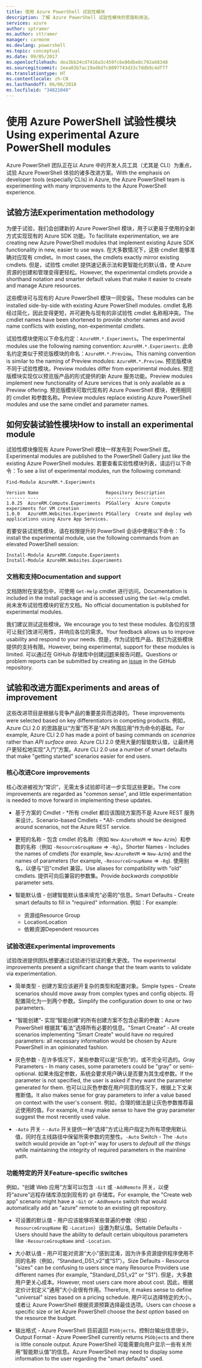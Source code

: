 ```yaml
---
title: 使用 Azure PowerShell 试验性模块
description: 了解 Azure PowerShell 试验性模块的思路和用法。
services: azure
author: sptramer
ms.author: sttramer
manager: carmonm
ms.devlang: powershell
ms.topic: conceptual
ms.date: 09/05/2017
ms.openlocfilehash: dea3bb24cd7416a3c459fc6e86dbe8c792a68348
ms.sourcegitcommit: 2eea03b7ac19ad6d7c8097743d33c7ddb9c4df77
ms.translationtype: HT
ms.contentlocale: zh-CN
ms.lasthandoff: 06/06/2018
ms.locfileid: "34821048"
---
```

# <a name="using-experimental-azure-powershell-modules"></a><span data-ttu-id="e924c-103">使用 Azure PowerShell 试验性模块</span><span class="sxs-lookup"><span data-stu-id="e924c-103">Using experimental Azure PowerShell modules</span></span>

<span data-ttu-id="e924c-104">Azure PowerShell 团队正在以 Azure 中的开发人员工具（尤其是 CLI）为重点，试验 Azure PowerShell 体验的诸多改进方案。</span><span class="sxs-lookup"><span data-stu-id="e924c-104">With the emphasis on developer tools (especially CLIs) in Azure, the Azure PowerShell team is experimenting with many improvements to the Azure PowerShell experience.</span></span>

## <a name="experimentation-methodology"></a><span data-ttu-id="e924c-105">试验方法</span><span class="sxs-lookup"><span data-stu-id="e924c-105">Experimentation methodology</span></span>

<span data-ttu-id="e924c-106">为便于试验，我们会创建新的 Azure PowerShell 模块，用于以更易于使用的全新方式实现现有的 Azure SDK 功能。</span><span class="sxs-lookup"><span data-stu-id="e924c-106">To facilitate experimentation, we are creating new Azure PowerShell modules that implement existing Azure SDK functionality in new, easier to use ways.</span></span> <span data-ttu-id="e924c-107">在大多数情况下，这些 cmdlet 能够准确对应现有 cmdlet。</span><span class="sxs-lookup"><span data-stu-id="e924c-107">In most cases, the cmdlets exactly mirror existing cmdlets.</span></span> <span data-ttu-id="e924c-108">但是，试验性 cmdlet 提供速记表示法和更智能化的默认值，使 Azure 资源的创建和管理变得更轻松。</span><span class="sxs-lookup"><span data-stu-id="e924c-108">However, the experimental cmdlets provide a shorthand notation and smarter default values that make it easier to create and manage Azure resources.</span></span>

<span data-ttu-id="e924c-109">这些模块可与现有的 Azure PowerShell 模块一同安装。</span><span class="sxs-lookup"><span data-stu-id="e924c-109">These modules can be installed side-by-side with existing Azure PowerShell modules.</span></span> <span data-ttu-id="e924c-110">cmdlet 名称经过简化，因此变得更短，并可避免与现有的非试验性 cmdlet 名称相冲突。</span><span class="sxs-lookup"><span data-stu-id="e924c-110">The cmdlet names have been shortened to provide shorter names and avoid name conflicts with existing, non-experimental cmdlets.</span></span>

<span data-ttu-id="e924c-111">试验性模块使用以下命名约定：`AzureRM.*.Experiments`。</span><span class="sxs-lookup"><span data-stu-id="e924c-111">The experimental modules use the following naming convention: `AzureRM.*.Experiments`.</span></span> <span data-ttu-id="e924c-112">此命名约定类似于预览版模块的命名：`AzureRM.*.Preview`。</span><span class="sxs-lookup"><span data-stu-id="e924c-112">This naming convention is similar to the naming of Preview modules: `AzureRM.*.Preview`.</span></span> <span data-ttu-id="e924c-113">预览版模块不同于试验性模块。</span><span class="sxs-lookup"><span data-stu-id="e924c-113">Preview modules differ from experimental modules.</span></span> <span data-ttu-id="e924c-114">预览版模块实现仅以预览版产品的形式提供的新 Azure 服务功能。</span><span class="sxs-lookup"><span data-stu-id="e924c-114">Preview modules implement new functionality of Azure services that is only available as a Preview offering.</span></span> <span data-ttu-id="e924c-115">预览版模块可取代现有的 Azure PowerShell 模块，使用相同的 cmdlet 和参数名称。</span><span class="sxs-lookup"><span data-stu-id="e924c-115">Preview modules replace existing Azure PowerShell modules and use the same cmdlet and parameter names.</span></span>

## <a name="how-to-install-an-experimental-module"></a><span data-ttu-id="e924c-116">如何安装试验性模块</span><span class="sxs-lookup"><span data-stu-id="e924c-116">How to install an experimental module</span></span>

<span data-ttu-id="e924c-117">试验性模块像现有 Azure PowerShell 模块一样发布到 PowerShell 库。</span><span class="sxs-lookup"><span data-stu-id="e924c-117">Experimental modules are published to the PowerShell Gallery just like the existing Azure PowerShell modules.</span></span> <span data-ttu-id="e924c-118">若要查看实验性模块列表，请运行以下命令：</span><span class="sxs-lookup"><span data-stu-id="e924c-118">To see a list of experimental modules, run the following command:</span></span>

```azurepowershell-interactive
Find-Module AzureRM.*.Experiments
```

```output
Version Name                         Repository Description
------- ----                         ---------- -----------
1.0.25  AzureRM.Compute.Experiments  PSGallery  Azure Compute experiments for VM creation
1.0.0   AzureRM.Websites.Experiments PSGallery  Create and deploy web applications using Azure App Services.
```

<span data-ttu-id="e924c-119">若要安装试验性模块，请在权限提升的 PowerShell 会话中使用以下命令：</span><span class="sxs-lookup"><span data-stu-id="e924c-119">To install the experimental module, use the following commands from an elevated PowerShell session:</span></span>

```azurepowershell-interactive
Install-Module AzureRM.Compute.Experiments
Install-Module AzureRM.Websites.Experiments
```

### <a name="documentation-and-support"></a><span data-ttu-id="e924c-120">文档和支持</span><span class="sxs-lookup"><span data-stu-id="e924c-120">Documentation and support</span></span>

<span data-ttu-id="e924c-121">文档随附在安装包中，可使用 `Get-Help` cmdlet 进行访问。</span><span class="sxs-lookup"><span data-stu-id="e924c-121">Documentation is included in the install package and is accessed using the `Get-Help` cmdlet.</span></span> <span data-ttu-id="e924c-122">尚未发布试验性模块的官方文档。</span><span class="sxs-lookup"><span data-stu-id="e924c-122">No official documentation is published for experimental modules.</span></span>

<span data-ttu-id="e924c-123">我们建议测试这些模块。</span><span class="sxs-lookup"><span data-stu-id="e924c-123">We encourage you to test these modules.</span></span> <span data-ttu-id="e924c-124">各位的反馈可让我们改进可用性，并响应各位的需求。</span><span class="sxs-lookup"><span data-stu-id="e924c-124">Your feedback allows us to improve usability and respond to your needs.</span></span> <span data-ttu-id="e924c-125">但是，作为试验性产品，我们为这些模块提供的支持有限。</span><span class="sxs-lookup"><span data-stu-id="e924c-125">However, being experimental, support for these modules is limited.</span></span> <span data-ttu-id="e924c-126">可以通过在 GitHub 存储库中创建[问题](https://github.com/Azure/azure-powershell/issues)来报告问题。</span><span class="sxs-lookup"><span data-stu-id="e924c-126">Questions or problem reports can be submitted by creating an [issue](https://github.com/Azure/azure-powershell/issues) in the GitHub repository.</span></span>

## <a name="experiments-and-areas-of-improvement"></a><span data-ttu-id="e924c-127">试验和改进方面</span><span class="sxs-lookup"><span data-stu-id="e924c-127">Experiments and areas of improvement</span></span>

<span data-ttu-id="e924c-128">这些改进项目是根据与竞争产品的重要差异而选择的。</span><span class="sxs-lookup"><span data-stu-id="e924c-128">These improvements were selected based on key differentiators in competing products.</span></span> <span data-ttu-id="e924c-129">例如，Azure CLI 2.0 的思路是以“方案”而不是“API 外围应用”作为命令的基础。</span><span class="sxs-lookup"><span data-stu-id="e924c-129">For example, Azure CLI 2.0 has made a point of basing commands on _scenarios_ rather than _API surface area_.</span></span>
<span data-ttu-id="e924c-130">Azure CLI 2.0 使用大量的智能默认值，让最终用户更轻松地实现“入门”方案。</span><span class="sxs-lookup"><span data-stu-id="e924c-130">Azure CLI 2.0 use a number of smart defaults that make "getting started" scenarios easier for end users.</span></span>

### <a name="core-improvements"></a><span data-ttu-id="e924c-131">核心改进</span><span class="sxs-lookup"><span data-stu-id="e924c-131">Core improvements</span></span>

<span data-ttu-id="e924c-132">核心改进被视为“常识”，无需太多试验即可进一步实现这些更新。</span><span class="sxs-lookup"><span data-stu-id="e924c-132">The core improvements are regarded as "common sense", and little experimentation is needed to move forward in implementing these updates.</span></span>

- <span data-ttu-id="e924c-133">基于方案的 Cmdlet - \*所有 cmdlet 都应该围绕方案而不是 Azure REST 服务来设计。</span><span class="sxs-lookup"><span data-stu-id="e924c-133">Scenario-based Cmdlets - \**All*- cmdlets should be designed around scenarios, not the Azure REST service.</span></span>

- <span data-ttu-id="e924c-134">更短的名称 - 包含 cmdlet 的名称（例如 `New-AzureRmVM` => `New-AzVm`）和参数的名称（例如 `-ResourceGroupName` => `-Rg`）。</span><span class="sxs-lookup"><span data-stu-id="e924c-134">Shorter Names - Includes the names of cmdlets (for example, `New-AzureRmVM` => `New-AzVm`) and the names of parameters (for example, `-ResourceGroupName` => `-Rg`).</span></span> <span data-ttu-id="e924c-135">使用别名，以便与“旧”cmdlet 兼容。</span><span class="sxs-lookup"><span data-stu-id="e924c-135">Use aliases for compatibility with "old" cmdlets.</span></span> <span data-ttu-id="e924c-136">提供可向后兼容的参数集。</span><span class="sxs-lookup"><span data-stu-id="e924c-136">Provide _backwards compatible_ parameter sets.</span></span>

- <span data-ttu-id="e924c-137">智能默认值 - 创建智能默认值来填充“必需的”信息。</span><span class="sxs-lookup"><span data-stu-id="e924c-137">Smart Defaults - Create smart defaults to fill in "required" information.</span></span> <span data-ttu-id="e924c-138">例如：</span><span class="sxs-lookup"><span data-stu-id="e924c-138">For example:</span></span>
  - <span data-ttu-id="e924c-139">资源组</span><span class="sxs-lookup"><span data-stu-id="e924c-139">Resource Group</span></span>
  - <span data-ttu-id="e924c-140">Location</span><span class="sxs-lookup"><span data-stu-id="e924c-140">Location</span></span>
  - <span data-ttu-id="e924c-141">依赖资源</span><span class="sxs-lookup"><span data-stu-id="e924c-141">Dependent resources</span></span>

### <a name="experimental-improvements"></a><span data-ttu-id="e924c-142">试验改进</span><span class="sxs-lookup"><span data-stu-id="e924c-142">Experimental improvements</span></span>

<span data-ttu-id="e924c-143">试验改进提供团队想要通过试验进行验证的重大更改。</span><span class="sxs-lookup"><span data-stu-id="e924c-143">The experimental improvements present a significant change that the team wants to validate via experimentation.</span></span>

- <span data-ttu-id="e924c-144">简单类型 - 创建方案应该避开复杂的类型和配置对象。</span><span class="sxs-lookup"><span data-stu-id="e924c-144">Simple types - Create scenarios should move away from complex types and config objects.</span></span> <span data-ttu-id="e924c-145">将配置简化为一到两个参数。</span><span class="sxs-lookup"><span data-stu-id="e924c-145">Simplify the configuration down to one or two parameters.</span></span>

- <span data-ttu-id="e924c-146">“智能创建”- 实现“智能创建”的所有创建方案不包含必需的参数：Azure PowerShell 根据其“看法”选择所有必要的信息。</span><span class="sxs-lookup"><span data-stu-id="e924c-146">"Smart Create" - All create scenarios implementing "Smart Create" would have _no_ required parameters: all necessary information would be chosen by Azure PowerShell in an opinionated fashion.</span></span>

- <span data-ttu-id="e924c-147">灰色参数 - 在许多情况下，某些参数可以是“灰色”的，或不完全可选的。</span><span class="sxs-lookup"><span data-stu-id="e924c-147">Gray Parameters - In many cases, some parameters could be "gray" or semi-optional.</span></span> <span data-ttu-id="e924c-148">如果未指定参数，系统会要求用户确认是否要为其生成参数。</span><span class="sxs-lookup"><span data-stu-id="e924c-148">If the parameter is not specified, the user is asked if they want the parameter generated for them.</span></span> <span data-ttu-id="e924c-149">也可以让灰色参数在用户同意的情况下，根据上下文来推断值。</span><span class="sxs-lookup"><span data-stu-id="e924c-149">It also makes sense for gray parameters to infer a value based on context with the user's consent.</span></span>
  <span data-ttu-id="e924c-150">例如，合理的做法是让灰色参数推荐最近使用的值。</span><span class="sxs-lookup"><span data-stu-id="e924c-150">For example, it may make sense to have the gray parameter suggest the most recently used value.</span></span>

- <span data-ttu-id="e924c-151">`-Auto` 开关 - `-Auto` 开关提供一种“选择”方式让用户指定为所有项使用默认值，同时在主线路径中保留所需参数的完整性。</span><span class="sxs-lookup"><span data-stu-id="e924c-151">`-Auto` Switch - The `-Auto` switch would provide an "opt-in" way for users to _default all the things_ while maintaining the integrity of required parameters in the mainline path.</span></span>

### <a name="feature-specific-switches"></a><span data-ttu-id="e924c-152">功能特定的开关</span><span class="sxs-lookup"><span data-stu-id="e924c-152">Feature-specific switches</span></span>

<span data-ttu-id="e924c-153">例如，“创建 Web 应用”方案可以包含 `-Git` 或 `-AddRemote` 开关，以便将“azure”远程存储库添加到现有的 git 存储库。</span><span class="sxs-lookup"><span data-stu-id="e924c-153">For example, the "Create web app" scenario might have a `-Git` or `-AddRemote` switch that would automatically add an "azure" remote to an existing git repository.</span></span>

- <span data-ttu-id="e924c-154">可设置的默认值 - 用户应该能够将某些普遍的参数（例如 `-ResourceGroupName` 和 `-Location`）设置为默认值。</span><span class="sxs-lookup"><span data-stu-id="e924c-154">Settable Defaults - Users should have the ability to default certain ubiquitous parameters like `-ResourceGroupName` and `-Location`.</span></span>

- <span data-ttu-id="e924c-155">大小默认值 - 用户可能对资源“大小”感到混淆，因为许多资源提供程序使用不同的名称（例如，“Standard\_DS1\_v2”或“S1”）。</span><span class="sxs-lookup"><span data-stu-id="e924c-155">Size Defaults - Resource "sizes" can be confusing to users since many Resource Providers use different names (for example, "Standard\_DS1\_v2" or "S1").</span></span> <span data-ttu-id="e924c-156">但是，大多数用户更关心成本。</span><span class="sxs-lookup"><span data-stu-id="e924c-156">However, most users care more about cost.</span></span> <span data-ttu-id="e924c-157">因此，根据定价计划定义“通用”大小会很有作用。</span><span class="sxs-lookup"><span data-stu-id="e924c-157">Therefore, it makes sense to define "universal" sizes based on a pricing schedule.</span></span> <span data-ttu-id="e924c-158">用户可以选择特定的大小，或者让 Azure PowerShell 根据资源预算选择最佳选项。</span><span class="sxs-lookup"><span data-stu-id="e924c-158">Users can choose a specific size or let Azure PowerShell choose the _best option_ based on the resource the budget.</span></span>

- <span data-ttu-id="e924c-159">输出格式 - Azure PowerShell 目前返回 `PSObject`s，控制台输出信息很少。</span><span class="sxs-lookup"><span data-stu-id="e924c-159">Output Format - Azure PowerShell currently returns `PSObject`s and there is little console output.</span></span> <span data-ttu-id="e924c-160">Azure PowerShell 可能需要向用户显示一些有关所用“智能默认值”的信息。</span><span class="sxs-lookup"><span data-stu-id="e924c-160">Azure PowerShell may need to display some information to the user regarding the "smart defaults" used.</span></span>
